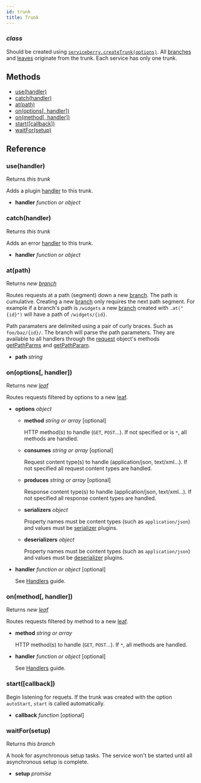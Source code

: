 ```yaml
---
id: trunk
title: Trunk
---
```


### *class*

Should be created using [`serviceberry.createTrunk(options)`](serviceberry.html#createtrunk-options).
All [branches](branch.html) and [leaves](leaf.html) originate from the trunk. Each
service has only one trunk.




Methods
-------

  - [use(handler)](#usehandler)
  - [catch(handler)](#catchhandler)
  - [at(path)](#atpath)
  - [on(options[, handler])](#onoptions-handler)
  - [on(method[, handler])](#onmethod-handler)
  - [start([callback])](#start-callback)
  - [waitFor(setup)](#waitforsetup)


Reference
---------

### use(handler)

Returns *this trunk*

Adds a plugin [handler](handlers.html) to this trunk.

  - **handler** *function or object* 


### catch(handler)

Returns *this trunk*

Adds an error [handler](handlers.html) to this trunk.

  - **handler** *function or object* 


### at(path)

Returns *new [branch](branch.html)*

Routes requests at a path (segment) down a new [branch](branch.html). The path is cumulative.
Creating a new [branch](branch.html) only requires the next path segment. For example if a branch's
path is `/widgets` a new [branch](branch.html) created with `.at("{id}")` will have a path of `/widgets/{id}`.

Path paramaters are delimited using a pair of curly braces. Such as `foo/baz/{id}/`.
The branch will parse the path parameters. They are available to all handlers through the
[request](request.html) object's methods [getPathParms](request.html#getpathparams) and
[getPathParam](request.html#getpathparamname).


  - **path** *string* 


### on(options[, handler])

Returns *new [leaf](leaf.html)*

Routes requests filtered by options to a new [leaf](leaf.html).

  - **options** *object* 
    - **method** *string or array* [optional]
  
      HTTP method(s) to handle (`GET`, `POST`...). If not specified or is `*`, all methods are handled. 
  
    - **consumes** *string or array* [optional]
  
      Request content type(s) to handle (application/json, text/xml...). If not specified all request content types are handled. 
  
    - **produces** *string or array* [optional]
  
      Response content type(s) to handle (application/json, text/xml...). If not specified all response content types are handled. 
  
    - **serializers** *object* 
  
      Property names must be content types (such as `application/json`) and values must be [serializer](plugins.html#serializers-and-deserializers) plugins. 
  
    - **deserializers** *object* 
  
      Property names must be content types (such as `application/json`) and values must be [deserializer](plugins.html#serializers-and-deserializers) plugins. 
  

  - **handler** *function or object* [optional]

    See [Handlers](handlers.html) guide. 


### on(method[, handler])

Returns *new [leaf](leaf.html)*

Routes requests filtered by method to a new [leaf](leaf.html).

  - **method** *string or array* 

    HTTP method(s) to handle (`GET`, `POST`...). If `*`, all methods are handled.
 

  - **handler** *function or object* [optional]

    See [Handlers](handlers.html) guide. 


### start([callback])



Begin listening for requets. If the trunk was created with the option `autoStart`,
`start` is called automatically.


  - **callback** *function* [optional]


### waitFor(setup)

Returns *this branch*

A hook for asynchronous setup tasks. The service won't be started until all
asynchronous setup is complete.


  - **setup** *promise* 



